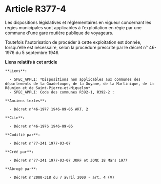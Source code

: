 # Article R377-4

Les dispositions législatives et réglementaires en vigueur concernant les régies municipales sont applicables à
l'exploitation en régie par une commune d'une gare routière publique de voyageurs.

Toutefois l'autorisation de procéder à cette exploitation est donnée, lorsqu'elle est nécessaire, selon la procédure
prescrite par le décret n° 46-1976 du 5 septembre 1946.

**Liens relatifs à cet article**

	**Liens**:

	  - SPEC_APPLI: *Dispositions non applicables aux communes des départements de la Guadeloupe, de la Guyane, de la Martinique, de la Réunion et de Saint-Pierre-et-Miquelon*
	  - SPEC_APPLI: Code des communes R392-1, R392-2 :

	**Anciens textes**:

	  - Décret n°46-1977 1946-09-05 ART. 2

	**Cite**:

	  - Décret n°46-1976 1946-09-05

	**Codifié par**:

	  - Décret n°77-241 1977-03-07

	**Créé par**:

	  - Décret n°77-241 1977-03-07 JORF et JONC 18 Mars 1977

	**Abrogé par**:

	  - Décret n°2000-318 du 7 avril 2000 - art. 4 (V)
